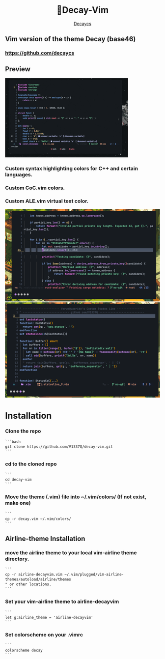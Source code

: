 <h1 align="center">🤖Decay-Vim</h1>
<div align="center">
	<a href="https://github.com/decaycs/">Decaycs</a>
</div> 

## Vim version of the theme Decay (base46)

### https://github.com/decaycs

## Preview

![Alt text](./assets/preview.gif)
### Custom syntax highlighting colors for C++ and certain languages.
### Custom CoC.vim colors.
### Custom ALE.vim virtual text color.

![Alt text](./assets/image1.png)
![Alt text](./assets/image2.png)

# Installation

### Clone the repo
    ```bash
    git clone https://github.com/V1337Q/decay-vim.git
    ```

### cd to the cloned repo
    ```
    cd decay-vim
    ```

### Move the theme (.vim) file into ~/.vim/colors/ (If not exist, make one)
    ```
    cp -r decay.vim ~/.vim/colors/
    ```
## Airline-theme Installation
### move the airline theme to your local vim-airline theme directory.
    ```
    cp -r airline-decayvim.vim ~/.vim/plugged/vim-airline-themes/autoload/airline/themes 
    " or other locations. 
    ```
### Set your vim-airline theme to airline-decayvim
    ```
    let g:airline_theme = 'airline-decayvim'
    ```

### Set colorscheme on your .vimrc
    ```
    colorscheme decay
    ```







